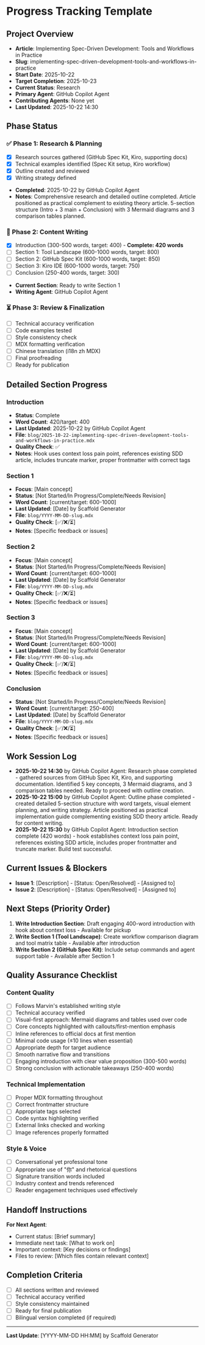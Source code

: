 # Progress Tracking Template

## Project Overview
- **Article**: Implementing Spec-Driven Development: Tools and Workflows in Practice
- **Slug**: implementing-spec-driven-development-tools-and-workflows-in-practice
- **Start Date**: 2025-10-22
- **Target Completion**: 2025-10-23
- **Current Status**: Research
- **Primary Agent**: GitHub Copilot Agent
- **Contributing Agents**: None yet
- **Last Updated**: 2025-10-22 14:30

## Phase Status

### ✅ Phase 1: Research & Planning
- [x] Research sources gathered (GitHub Spec Kit, Kiro, supporting docs)
- [x] Technical examples identified (Spec Kit setup, Kiro workflow)
- [x] Outline created and reviewed
- [x] Writing strategy defined
- **Completed**: 2025-10-22 by GitHub Copilot Agent
- **Notes**: Comprehensive research and detailed outline completed. Article positioned as practical complement to existing theory article. 5-section structure (Intro + 3 main + Conclusion) with 3 Mermaid diagrams and 3 comparison tables planned.

### 🔄 Phase 2: Content Writing
- [x] Introduction (300-500 words, target: 400) - **Complete: 420 words**
- [ ] Section 1: Tool Landscape (600-1000 words, target: 800)
- [ ] Section 2: GitHub Spec Kit (600-1000 words, target: 850)
- [ ] Section 3: Kiro IDE (600-1000 words, target: 750)
- [ ] Conclusion (250-400 words, target: 300)
- **Current Section**: Ready to write Section 1
- **Writing Agent**: GitHub Copilot Agent

### ⏳ Phase 3: Review & Finalization
- [ ] Technical accuracy verification
- [ ] Code examples tested
- [ ] Style consistency check
- [ ] MDX formatting verification
- [ ] Chinese translation (i18n zh MDX)
- [ ] Final proofreading
- [ ] Ready for publication

## Detailed Section Progress

### Introduction
- **Status**: Complete
- **Word Count**: 420/target: 400
- **Last Updated**: 2025-10-22 by GitHub Copilot Agent
- **File**: `blog/2025-10-22-implementing-spec-driven-development-tools-and-workflows-in-practice.mdx`
- **Quality Check**: ✅
- **Notes**: Hook uses context loss pain point, references existing SDD article, includes truncate marker, proper frontmatter with correct tags

### Section 1
- **Focus**: [Main concept]
- **Status**: [Not Started/In Progress/Complete/Needs Revision]
- **Word Count**: [current/target: 600-1000]
- **Last Updated**: [Date] by Scaffold Generator
- **File**: `blog/YYYY-MM-DD-slug.mdx`
- **Quality Check**: [✅/❌/⏳]
- **Notes**: [Specific feedback or issues]

### Section 2
- **Focus**: [Main concept]
- **Status**: [Not Started/In Progress/Complete/Needs Revision]
- **Word Count**: [current/target: 600-1000]
- **Last Updated**: [Date] by Scaffold Generator
- **File**: `blog/YYYY-MM-DD-slug.mdx`
- **Quality Check**: [✅/❌/⏳]
- **Notes**: [Specific feedback or issues]

### Section 3
- **Focus**: [Main concept]
- **Status**: [Not Started/In Progress/Complete/Needs Revision]
- **Word Count**: [current/target: 600-1000]
- **Last Updated**: [Date] by Scaffold Generator
- **File**: `blog/YYYY-MM-DD-slug.mdx`
- **Quality Check**: [✅/❌/⏳]
- **Notes**: [Specific feedback or issues]

### Conclusion
- **Status**: [Not Started/In Progress/Complete/Needs Revision]
- **Word Count**: [current/target: 250-400]
- **Last Updated**: [Date] by Scaffold Generator
- **File**: `blog/YYYY-MM-DD-slug.mdx`
- **Quality Check**: [✅/❌/⏳]
- **Notes**: [Specific feedback or issues]

## Work Session Log
- **2025-10-22 14:30** by GitHub Copilot Agent: Research phase completed - gathered sources from GitHub Spec Kit, Kiro, and supporting documentation. Identified 5 key concepts, 3 Mermaid diagrams, and 3 comparison tables needed. Ready to proceed with outline creation.
- **2025-10-22 15:00** by GitHub Copilot Agent: Outline phase completed - created detailed 5-section structure with word targets, visual element planning, and writing strategy. Article positioned as practical implementation guide complementing existing SDD theory article. Ready for content writing.
- **2025-10-22 15:30** by GitHub Copilot Agent: Introduction section complete (420 words) - hook establishes context loss pain point, references existing SDD article, includes proper frontmatter and truncate marker. Build test successful.

## Current Issues & Blockers
- **Issue 1**: [Description] - [Status: Open/Resolved] - [Assigned to]
- **Issue 2**: [Description] - [Status: Open/Resolved] - [Assigned to]

## Next Steps (Priority Order)
1. **Write Introduction Section**: Draft engaging 400-word introduction with hook about context loss - Available for pickup
2. **Write Section 1 (Tool Landscape)**: Create workflow comparison diagram and tool matrix table - Available after introduction
3. **Write Section 2 (GitHub Spec Kit)**: Include setup commands and agent support table - Available after Section 1

## Quality Assurance Checklist

### Content Quality
- [ ] Follows Marvin's established writing style
- [ ] Technical accuracy verified
- [ ] Visual-first approach: Mermaid diagrams and tables used over code
- [ ] Core concepts highlighted with callouts/first-mention emphasis
- [ ] Inline references to official docs at first mention
- [ ] Minimal code usage (≤10 lines when essential)
- [ ] Appropriate depth for target audience
- [ ] Smooth narrative flow and transitions
- [ ] Engaging introduction with clear value proposition (300-500 words)
- [ ] Strong conclusion with actionable takeaways (250-400 words)

### Technical Implementation
- [ ] Proper MDX formatting throughout
- [ ] Correct frontmatter structure
- [ ] Appropriate tags selected
- [ ] Code syntax highlighting verified
- [ ] External links checked and working
- [ ] Image references properly formatted

### Style & Voice
- [ ] Conversational yet professional tone
- [ ] Appropriate use of "你" and rhetorical questions
- [ ] Signature transition words included
- [ ] Industry context and trends referenced
- [ ] Reader engagement techniques used effectively

## Handoff Instructions
**For Next Agent**:
- Current status: [Brief summary]
- Immediate next task: [What to work on]
- Important context: [Key decisions or findings]
- Files to review: [Which files contain relevant context]

## Completion Criteria
- [ ] All sections written and reviewed
- [ ] Technical accuracy verified
- [ ] Style consistency maintained
- [ ] Ready for final publication
- [ ] Bilingual version completed (if required)

---
**Last Update**: [YYYY-MM-DD HH:MM] by Scaffold Generator
